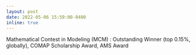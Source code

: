 ```yaml
---
layout: post
date: 2022-05-06 15:59:00-0400
inline: true
---
```

Mathematical Contest in Modeling (MCM) : Outstanding Winner (top 0.15%, globally), COMAP Scholarship Award, AMS Award
